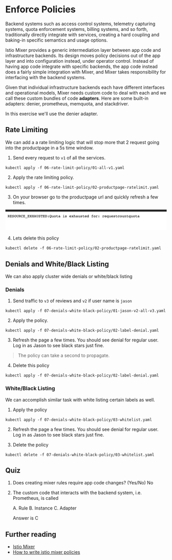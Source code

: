 # Enforce Policies

Backend systems such as access control systems, telemetry capturing systems, quota enforcement systems, billing systems, and so forth, traditionally directly integrate with services, creating a hard coupling and baking-in specific semantics and usage options.

Istio Mixer provides a generic intermediation layer between app code and infrastructure backends. Its design moves policy decisions out of the app layer and into configuration instead, under operator control. Instead of having app code integrate with specific backends, the app code instead does a fairly simple integration with Mixer, and Mixer takes responsibility for interfacing with the backend systems.

Given that individual infrastructure backends each have different interfaces and operational models, Mixer needs custom code to deal with each and we call these custom bundles of code **adapters**. Here are some built-in adapters: denier, prometheus, memquota, and stackdriver.

In this exercise we'll use the denier adapter.

## Rate Limiting

We can add a a rate limiting logic that will stop more that 2 request going into the productpage in a 5s time window.

1. Send every request to `v1` of all the services.

```text
kubectl apply -f 06-rate-limit-policy/01-all-v1.yaml
```

2. Apply the rate limiting policy.

```text
kubectl apply -f 06-rate-limit-policy/02-productpage-ratelimit.yaml
```

3. On your browser go to the productpage url and quickly refresh a few times.

![](../.gitbook/assets/image%20%2814%29.png)

4. Lets delete this policy 

```text
kubectl delete -f 06-rate-limit-policy/02-productpage-ratelimit.yaml
```

## Denials and White/Black Listing

We can also apply cluster wide denials or white/black listing

### Denials

1. Send traffic to `v3` of reviews and `v2` if user name is `jason`

```text
kubectl apply -f 07-denials-white-black-policy/01-jason-v2-all-v3.yaml
```

2.  Apply the policy.

```text
kubectl apply -f 07-denials-white-black-policy/02-label-denial.yaml
```

3. Refresh the page a few times. You should see denial for regular user. Log in as Jason to see black stars just fine.

> The policy can take a second to propagate.

4. Delete this policy

```text
kubectl apply -f 07-denials-white-black-policy/02-label-denial.yaml
```

### White/Black Listing

We can accomplish similar task with white listing certain labels as well.

1. Apply the policy

```text
kubectl apply -f 07-denials-white-black-policy/03-whitelist.yaml
```

2. Refresh the page a few times. You should see denial for regular user. Log in as Jason to see black stars just fine.

3. Delete the policy

```text
kubectl delete -f 07-denials-white-black-policy/03-whitelist.yaml
```

## Quiz

1. Does creating mixer rules require app code changes? \(Yes/No\) No
2. The custom code that interacts with the backend system, i.e. Prometheus, is called

   A. Rule B. Instance C. Adapter

   Answer is C

## Further reading

* [Istio Mixer](https://istio.io/docs/concepts/policy-and-control/mixer.html)
* [How to write istio mixer policies](https://medium.com/@szihai_37982/how-to-write-istio-mixer-policies-50dc639acf75)

